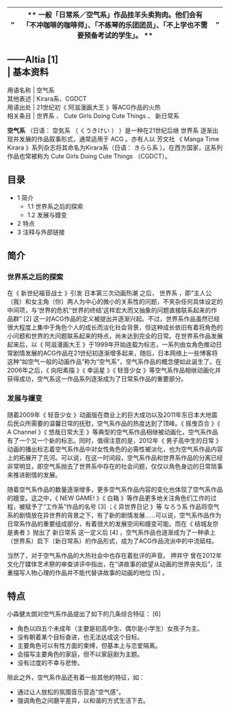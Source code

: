 |  “  |  ** 一般「日常系／空气系」作品挂羊头卖狗肉。他们会有「不冲咖啡的咖啡师」、「不练琴的乐团团员」、「不上学也不需要预备考试的学生」。  ** |  ”   
---|---|---  
——Altia  [1]  
|  **基本资料**  
---  
用语名称  |  空气系   
其他表述  |  Kirara系、CGDCT   
用语出处  |  21世纪初《  阿滋漫画大王  》等ACG作品的火热   
相关条目  |  世界系  、  Cute Girls Doing Cute Things  、  新日常系   
  
**空气系** （日语：  空気系  （  くうきけい  ）  ）是一种在21世纪后继  世界系  逐渐出现并发展的作品叙事形式，通常适用于  ACG
。亦有人以  芳文社  《  Manga Time Kirara  》系列杂志将其命名为Kirara系（日语：  きらら系
）。在西方国家，这系列作品也常被称为  Cute Girls Doing Cute Things  （CGDCT）。

##  目录

  * 1  简介 
    * 1.1  世界系之后的探索 
    * 1.2  发展与嬗变 
  * 2  特点 
  * 3  注释与外部链接 

##  简介

###  世界系之后的探索

在《  新世纪福音战士  》引发  日本第三次动画热潮  之后，  世界系
，即“主人公（我）和女主角（你）两人为中心的微小的关系性的问题，不夹杂任何具体设定的中间项，与‘世界的危机’‘世界的终结’这样宏大而又抽象的问题直接联系起来的作品群”
[2]
这一对ACG作品的定义被提出并逐渐兴起。不过，世界系作品虽然已经很大程度上集中于角色个人的成长而淡化社会背景，但这种成长依旧有着将角色的小问题和世界的大问题联系起来的特点，尚未达到完全的日常。在世界系作品发展起来后，以《
阿滋漫画大王
》于1999年开始连载为标志，一系列由女角色推动日常剧情发展的ACG作品在21世纪初逐渐增多起来，随后，日本网络上一些博客将这种“如空气一般的动画作品”称为“空气系”，空气系作品的概念便如此诞生了。在2006年之后，《
向阳素描  》《  幸运星  》《  轻音少女  》等空气系作品相继动画化并获得成功，空气系这一作品系列逐渐成为了日常系作品的重要部分。

###  发展与嬗变

随着2009年《  轻音少女  》动画版在商业上的巨大成功以及2011年东日本大地震后民众所需要的温馨日常的抚慰，空气系作品的热度达到了顶峰。《  摇曳百合
》《  A Channel  》《  悠哉日常大王  》等典型的空气系作品相继被动画化，空气系作品有了一个又一个新的标志。同时，值得注意的是，2012年《
男子高中生的日常
》动画的播出标志着空气系作品中对女性角色的必需性被淡化，也为空气系作品内容上的拓展开了先河。可以说，在这一时间段，空气系作品和世界系作品的分离已经非常明显，即空气系抛去了世界系中存在的社会问题，仅仅以角色身边的日常琐事来推进剧情的发展。

随着空气系作品的数量逐渐增多，更多空气系作品内容的变化也体现了空气系作品的嬗变。这之中，《  NEW GAME!  》《  白箱
》等作品更多地关注角色们工作的过程，被赋予了“工作系”作品的名号  [3]  ；《  异世界日记  》等  なろう系
作品将空气系的剧情放在异世界的背景之下，有了新的剧情发展……可以说，空气系作品作为日常系作品的重要组成部分，有着很大的发展空间和嬗变可能。而在《
结城友奈是勇者  》抛出了  新日常系  这一定义后  [4]
，空气系作品也逐渐成为了一种承上（世界系）启下（新日常系）的作品形式，成为了ACG作品流派中的中流砥柱。

当然了，对于空气系作品的大热社会中也存在着批评的声音。  押井守
曾在2012年文化厅媒体艺术祭的审查讲评中指出，在“讲故事的欲望从动画的世界丧失后”，注重描写人物心理的作品并不能代替讲故事的动画的地位  [5]  。

##  特点

小森健太朗对空气系作品提出了如下的几条综合特征：  [6]

  * 角色以四五个未成年（主要是初高中生、偶尔是小学生）女孩子为主。 
  * 没有朝着某个目标奋进，也无法达成这个目标。 
  * 主要角色可以有性方面的束缚，但基本上与恋爱隔离。 
  * 会描写主要角色的家庭，但不以家庭剧为主题。 
  * 没有过度的不幸与悲惨。 

除此之外，空气系作品还有着一些其他的特征，如：

  * 通过让人放松的氛围音乐营造“空气感”。 
  * 强调角色之间磨平差异，以和谐的方式生活下去。 